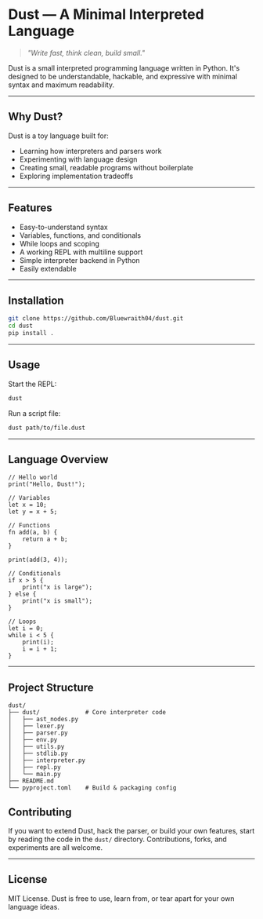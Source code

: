 # Dust — A Minimal Interpreted Language

> *"Write fast, think clean, build small."*

Dust is a small interpreted programming language written in Python. It's designed to be understandable, hackable, and expressive with minimal syntax and maximum readability.

---

## Why Dust?

Dust is a toy language built for:

- Learning how interpreters and parsers work
- Experimenting with language design
- Creating small, readable programs without boilerplate
- Exploring implementation tradeoffs

---

## Features

- Easy-to-understand syntax
- Variables, functions, and conditionals
- While loops and scoping
- A working REPL with multiline support
- Simple interpreter backend in Python
- Easily extendable

---

## Installation

```bash
git clone https://github.com/Bluewraith04/dust.git
cd dust
pip install .
````
---

## Usage

Start the REPL:

```bash
dust
```

Run a script file:

```bash
dust path/to/file.dust
```

---

## Language Overview

```dust
// Hello world
print("Hello, Dust!");

// Variables
let x = 10;
let y = x + 5;

// Functions
fn add(a, b) {
    return a + b;
}

print(add(3, 4));

// Conditionals
if x > 5 {
    print("x is large");
} else {
    print("x is small");
}

// Loops
let i = 0;
while i < 5 {
    print(i);
    i = i + 1;
}
```

---

## Project Structure

```text
dust/
├── dust/             # Core interpreter code
│   ├── ast_nodes.py
│   ├── lexer.py
│   ├── parser.py
│   ├── env.py
│   ├── utils.py
│   ├── stdlib.py
│   ├── interpreter.py
│   ├── repl.py
│   └── main.py
├── README.md
└── pyproject.toml    # Build & packaging config
```


## Contributing

If you want to extend Dust, hack the parser, or build your own features, start by reading the code in the `dust/` directory. Contributions, forks, and experiments are all welcome.

---

## License

MIT License. Dust is free to use, learn from, or tear apart for your own language ideas.
